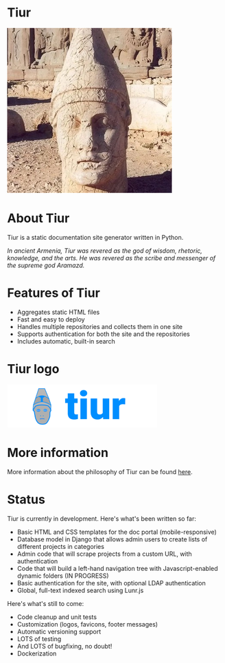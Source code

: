 # Tiur

![tiur-statue](images/tiur-image.jpeg)

# About Tiur

Tiur is a static documentation site generator written in Python.

*In ancient Armenia, Tiur was revered as the god of wisdom, rhetoric, knowledge, and the arts. He was revered as the scribe and messenger of the supreme god Aramazd.*

# Features of Tiur 

* Aggregates static HTML files 
* Fast and easy to deploy
* Handles multiple repositories and collects them in one site
* Supports authentication for both the site and the repositories
* Includes automatic, built-in search

# Tiur logo

![tiur-statue](images/tiur-logo-filled-350.png)

# More information

More information about the philosophy of Tiur can be found [here](https://github.com/JeremyReimer/Tiur/blob/main/docs/why-tiur.md).

# Status

Tiur is currently in development. Here's what's been written so far:

* Basic HTML and CSS templates for the doc portal (mobile-responsive)
* Database model in Django that allows admin users to create lists of different projects in categories
* Admin code that will scrape projects from a custom URL, with authentication
* Code that will build a left-hand navigation tree with Javascript-enabled dynamic folders (IN PROGRESS)
* Basic authentication for the site, with optional LDAP authentication
* Global, full-text indexed search using Lunr.js

Here's what's still to come:

* Code cleanup and unit tests
* Customization (logos, favicons, footer messages)
* Automatic versioning support
* LOTS of testing
* And LOTS of bugfixing, no doubt!
* Dockerization

